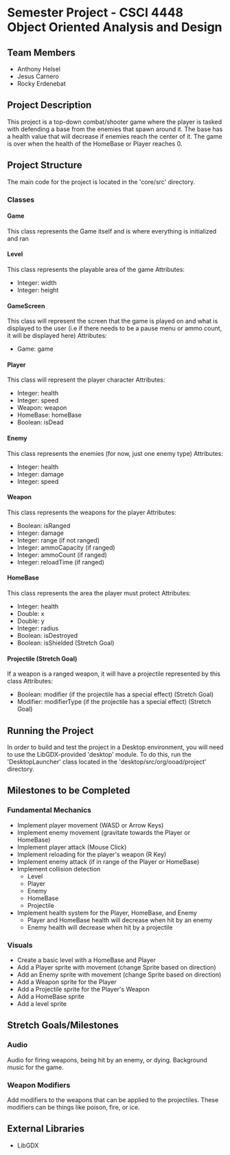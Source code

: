 # Semester Project - CSCI 4448 Object Oriented Analysis and Design

## Team Members
- Anthony Helsel
- Jesus Carnero
- Rocky Erdenebat

## Project Description
This project is a top-down combat/shooter game where the player is tasked with defending a base from the enemies that spawn around it. The base has a health value that will decrease if enemies reach the center of it. The game is over when the health of the HomeBase or Player reaches 0.

## Project Structure
The main code for the project is located in the 'core/src' directory.

### Classes
#### Game
This class represents the Game itself and is where everything is initialized and ran

#### Level
This class represents the playable area of the game
Attributes:
- Integer: width
- Integer: height

#### GameScreen
This class will represent the screen that the game is played on and what is displayed to the user (i.e if there needs to be a pause menu or ammo count, it will be displayed here)
Attributes:
- Game: game

#### Player
This class will represent the player character
Attributes:
- Integer: health
- Integer: speed
- Weapon: weapon
- HomeBase: homeBase
- Boolean: isDead

#### Enemy
This class represents the enemies (for now, just one enemy type)
Attributes:
- Integer: health
- Integer: damage
- Integer: speed

#### Weapon
This class represents the weapons for the player
Attributes: 
- Boolean: isRanged
- Integer: damage
- Integer: range (if not ranged)
- Integer: ammoCapacity (if ranged)
- Integer: ammoCount (if ranged)
- Integer: reloadTime (if ranged)

#### HomeBase
This class represents the area the player must protect
Attributes:
- Integer: health
- Double: x
- Double: y
- Integer: radius
- Boolean: isDestroyed
- Boolean: isShielded (Stretch Goal)

#### Projectile (Stretch Goal)
If a weapon is a ranged weapon, it will have a projectile represented by this class
Attributes:
- Boolean: modifier (if the projectile has a special effect) (Stretch Goal)
- Modifier: modifierType (if the projectile has a special effect) (Stretch Goal)

## Running the Project
In order to build and test the project in a Desktop environment, you will need to use the LibGDX-provided 'desktop' module.
To do this, run the 'DesktopLauncher' class located in the 'desktop/src/org/ooad/project' directory.



## Milestones to be Completed

### Fundamental Mechanics
- Implement player movement (WASD or Arrow Keys)
- Implement enemy movement (gravitate towards the Player or HomeBase)
- Implement player attack (Mouse Click)
- Implement reloading for the player's weapon (R Key)
- Implement enemy attack (if in range of the Player or HomeBase)
- Implement collision detection
  - Level
  - Player
  - Enemy
  - HomeBase
  - Projectile
- Implement health system for the Player, HomeBase, and Enemy
  - Player and HomeBase health will decrease when hit by an enemy
  - Enemy health will decrease when hit by a projectile


### Visuals
- Create a basic level with a HomeBase and Player
- Add a Player sprite with movement (change Sprite based on direction)
- Add an Enemy sprite with movement (change Sprite based on direction)
- Add a Weapon sprite for the Player
- Add a Projectile sprite for the Player's Weapon
- Add a HomeBase sprite
- Add a level sprite 

## Stretch Goals/Milestones

### Audio
Audio for firing weapons, being hit by an enemy, or dying. Background music for the game. 

### Weapon Modifiers
Add modifiers to the weapons that can be applied to the projectiles. These modifiers can be things like poison, fire, or ice.

## External Libraries
- LibGDX